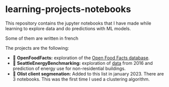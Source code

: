 # learning-projects-notebooks

This repository contains the jupyter notebooks that I have made while learning to explore data and do predictions with ML models.

Some of them are written in french

The projects are the following:

* 🥪 **OpenFoodFacts:** exploration of the [Open Food Facts database](https://fr.openfoodfacts.org/).
* 🏢 **SeattleEnergyBenchmarking:** exploration of [data](https://data.seattle.gov/dataset/2016-Building-Energy-Benchmarking/2bpz-gwpy) from 2016 and prediction of energy use for non-residential buildings.
* 🛒 **Olist client segmenation:** Added to this list in january 2023. There are 3 notebooks. This was the first time I used a clustering algorithm.